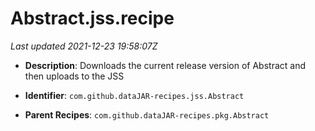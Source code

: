 # Abstract.jss.recipe

_Last updated 2021-12-23 19:58:07Z_

- **Description**: Downloads the current release version of Abstract and then uploads to the JSS

- **Identifier**: `com.github.dataJAR-recipes.jss.Abstract`

- **Parent Recipes**: `com.github.dataJAR-recipes.pkg.Abstract`